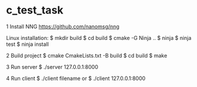 # c_test_task

1 Install NNG
https://github.com/nanomsg/nng

Linux installation:
  $ mkdir build
  $ cd build
  $ cmake -G Ninja ..
  $ ninja
  $ ninja test
  $ ninja install
  
2 Build project
  $ cmake CmakeLists.txt -B build
  $ cd build
  $ make
  
3 Run server
  $ ./server 127.0.0.1:8000
  
4 Run client
  $ ./client filename
  or
  $ ./client 127.0.0.1:8000
